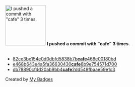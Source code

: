 <img src="https://my-badges.github.io/my-badges/cafe-commit.png" alt="I pushed a commit with &quot;cafe&quot; 3 times." title="I pushed a commit with &quot;cafe&quot; 3 times." width="128">
<strong>I pushed a commit with &quot;cafe&quot; 3 times.</strong>
<br><br>

- <a href="https://github.com/ankudinov/avd-all-in-one-container/commit/82ce3be154e0d0dbfd5838b7bcafe468e00180bd">82ce3be154e0d0dbfd5838b7b<strong>cafe</strong>468e00180bd</a>
- <a href="https://github.com/ankudinov/PyConf/commit/e468b643e4a5fa36630430cafe8b9e754571d700">e468b643e4a5fa36630430<strong>cafe</strong>8b9e754571d700</a>
- <a href="https://github.com/ankudinov/vscode-devcontainers-intro/commit/db78890cf4d20ab9bb4cafe2dd548fbaae59e1c3">db78890cf4d20ab9bb4<strong>cafe</strong>2dd548fbaae59e1c3</a>


Created by <a href="https://github.com/my-badges/my-badges">My Badges</a>